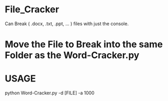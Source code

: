 # File_Cracker
Can Break ( .docx, .txt, .ppt, ... ) files with just the console.
# Move the File to Break into the same Folder as the Word-Cracker.py
#
# USAGE
python Word-Cracker.py -d [FILE] -a 1000

